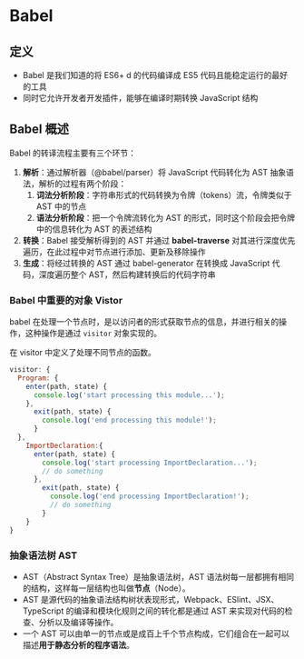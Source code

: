 # Babel

## 定义

- Babel 是我们知道的将 ES6+ d 的代码编译成 ES5 代码且能稳定运行的最好的工具
- 同时它允许开发者开发插件，能够在编译时期转换 JavaScript 结构

## Babel 概述

Babel 的转译流程主要有三个环节：

1. **解析**：通过解析器（@babel/parser）将 JavaScript 代码转化为 AST 抽象语法，解析的过程有两个阶段：
   1. **词法分析阶段**：字符串形式的代码转换为令牌（tokens）流，令牌类似于 AST 中的节点
   2. **语法分析阶段**：把一个令牌流转化为 AST 的形式，同时这个阶段会把令牌中的信息转化为 AST 的表述结构
2. **转换**：Babel 接受解析得到的 AST 并通过 **babel-traverse** 对其进行深度优先遍历，在此过程中对节点进行添加、更新及移除操作
3. **生成**：将经过转换的 AST 通过 babel-generator 在转换成 JavaScript 代码，深度遍历整个 AST，然后构建转换后的代码字符串

### Babel 中重要的对象 Vistor

babel 在处理一个节点时，是以访问者的形式获取节点的信息，并进行相关的操作，这种操作是通过 `visitor` 对象实现的。

在 visitor 中定义了处理不同节点的函数。

```js
visitor: {
  Program: {
    enter(path, state) {
      console.log('start processing this module...');
    },
      exit(path, state) {
        console.log('end processing this module!');
      }
  },
    ImportDeclaration:{
      enter(path, state) {
        console.log('start processing ImportDeclaration...');
        // do something
      },
        exit(path, state) {
          console.log('end processing ImportDeclaration!');
          // do something
        }
    }
}
```

### 抽象语法树 AST

- AST（Abstract Syntax Tree）是抽象语法树，AST 语法树每一层都拥有相同的结构，这样每一层结构也叫做**节点**（Node）。
- AST 是源代码的抽象语法结构树状表现形式，Webpack、ESlint、JSX、TypeScript 的编译和模块化规则之间的转化都是通过 AST 来实现对代码的检查、分析以及编译等操作。
- 一个 AST 可以由单一的节点或是成百上千个节点构成，它们组合在一起可以描述**用于静态分析的程序语法**。
